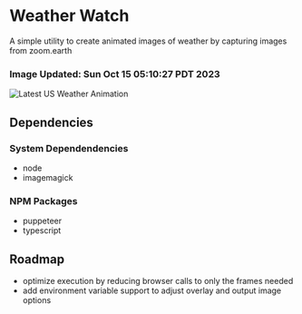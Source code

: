 # Weather Watch

A simple utility to create animated images of weather by capturing images from zoom.earth

### Image Updated: Sun Oct 15 05:10:27 PDT 2023

![Latest US Weather Animation](animations/2023-10-15.webp)

## Dependencies
### System Dependendencies
* node
* imagemagick
### NPM Packages
* puppeteer
* typescript

## Roadmap
* optimize execution by reducing browser calls to only the frames needed
* add environment variable support to adjust overlay and output image options
